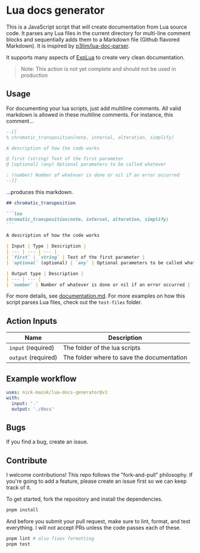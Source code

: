 # Lua docs generator

This is a JavaScript script that will create documentation from Lua source code. It parses any Lua files in the current directory for multi-line comment blocks and sequentially adds them to a Markdown file (Github flavored Markdown). It is inspired by [p3lim/lua-doc-parser](https://github.com/p3lim/lua-doc-parser).

It supports many aspects of [ExpLua](http://lua-users.org/wiki/ExpLua) to create very clean documentation.

> Note: This action is not yet complete and should not be used in production

## Usage

For documenting your lua scripts, just add multiline comments. All valid markdown is allowed in these multiline comments. For instance, this comment…

```lua
--[[
% chromatic_transposition(note, interval, alteration, simplify)

A description of how the code works

@ first (string) Text of the first parameter
@ [optional] (any) Optional parameters to be called whatever

: (number) Number of whatever is done or nil if an error occurred
--]]
```

…produces this markdown.

````md
## chromatic_transposition

```lua
chromatic_transposition(note, interval, alteration, simplify)
```

A description of how the code works

| Input | Type | Description |
| --- | --- | --- |
| `first` | `string` | Text of the first parameter |
| `optional` (optional) | `any` | Optional parameters to be called whatever |

| Output type | Description |
| --- | --- |
| `number` | Number of whatever is done or nil if an error occurred |
````

For more details, see [documentation.md](./documentation.md). For more examples on how this script parses Lua files, check out the `test-files` folder.

## Action Inputs

| Name | Description |
| --- | --- |
| `input` (required) | The folder of the lua scripts |
| `output` (required) | The folder where to save the documentation |

## Example workflow

```yml
uses: nick-mazuk/lua-docs-generator@v1
with:
  input: '.'
  output: './docs'
```

## Bugs

If you find a bug, create an issue.

## Contribute

I welcome contributions! This repo follows the "fork-and-pull" philosophy. If you're going to add a feature, please create an issue first so we can keep track of it.

To get started, fork the repository and install the dependencies.

```bash
pnpm install
```

And before you submit your pull request, make sure to lint, format, and test everything. I will not accept PRs unless the code passes each of these.

```bash
pnpm lint # also fixes formatting
pnpm test
```
